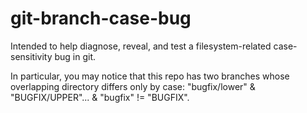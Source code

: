 # git-branch-case-bug
Intended to help diagnose, reveal, and test a filesystem-related case-sensitivity bug in git.

In particular, you may notice that this repo has two branches whose overlapping directory differs only by case: "bugfix/lower" & "BUGFIX/UPPER"... & "bugfix" != "BUGFIX".
